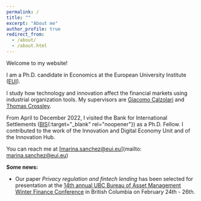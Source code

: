 ```yaml
---
permalink: /
title: ""
excerpt: "About me"
author_profile: true
redirect_from: 
  - /about/
  - /about.html
---
```

Welcome to my website! 

I am a Ph.D. candidate in Economics at the European University Institute ([EUI](https://eui.eu/economics)).

I study how technology and innovation affect the financial markets using industrial organization tools. My supervisors are [Giacomo Calzolari](https://sites.google.com/view/giacomo-calzolari) and [Thomas Crossley](https://sites.google.com/site/tfcrossley/). 

From April to December 2022, I visited the Bank for International Settlements ([BIS](https://bis.org){:target="_blank" rel="noopener"}) as a Ph.D. Fellow. I contributed to the work of the Innovation and Digital Economy Unit and of the Innovation Hub. 

You can reach me at [marina.sanchez@eui.eu](mailto: marina.sanchez@eui.eu)

**Some news:**

* Our paper _Privacy regulation and fintech lending_ has been selected for presentation at the [14th annual UBC Bureau of Asset Management Winter Finance Conference][ubclink] in British Columbia on February 24th - 26th. 

[ubclink]: https://www.sauder.ubc.ca/thought-leadership/divisions/finance/conferences/winter-finance-conference